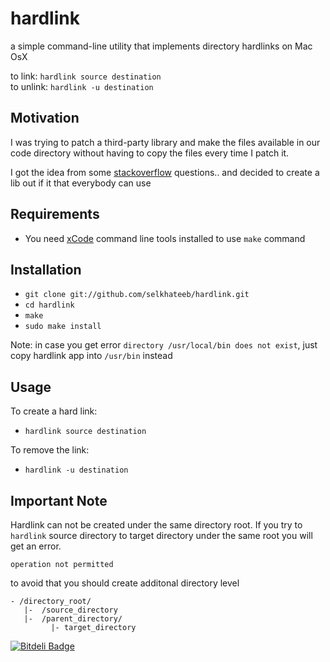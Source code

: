 # hardlink
a simple command-line utility that implements directory hardlinks on Mac OsX

to link: `hardlink source destination`  
to unlink: `hardlink -u destination`

## Motivation
I was trying to patch a third-party library and make the files available in our
code directory without having to copy the files every time I patch it.

I got the idea from some [stackoverflow](http://stackoverflow.com/questions/80875/what-is-the-bash-command-to-create-a-hardlink-to-a-directory-in-os-x)
questions.. and decided to create a lib out if it that everybody can use

## Requirements
- You need [xCode](https://developer.apple.com/technologies/mac/#xcode) command line tools installed to use `make` command

## Installation
- `git clone git://github.com/selkhateeb/hardlink.git`
- `cd hardlink`
- `make`
- `sudo make install`

Note: in case you get error `directory /usr/local/bin does not exist`, just copy hardlink app into `/usr/bin` instead

## Usage
To create a hard link:
- `hardlink source destination`

To remove the link:
- `hardlink -u destination`

## Important Note
Hardlink can not be created under the same directory root.
If you try to `hardlink` source directory to target directory under the same root you will get an error.
```
operation not permitted
```
to avoid that you should create additonal directory level
```
- /directory_root/
   |-  /source_directory
   |-  /parent_directory/
         |- target_directory
```         



[![Bitdeli Badge](https://d2weczhvl823v0.cloudfront.net/selkhateeb/hardlink/trend.png)](https://bitdeli.com/free "Bitdeli Badge")

